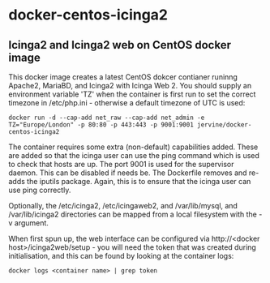 # docker-centos-icinga2
## Icinga2 and Icinga2 web on CentOS docker image

This docker image creates a latest CentOS dokcer contianer runinng Apache2, MariaBD, and Icinga2 with Icinga Web 2. You should supply an environment variable 'TZ' when the container is first run to set the correct timezone in /etc/php.ini - otherwise a default timezone of UTC is used:

    docker run -d --cap-add net_raw --cap-add net_admin -e TZ="Europe/London" -p 80:80 -p 443:443 -p 9001:9001 jervine/docker-centos-icinga2

The container requires some extra (non-default) capabilities added. These are added so that the icinga user can use the ping command which is used to check that hosts are up. The port 9001 is used for the supervisor daemon. This can be disabled if needs be. The Dockerfile removes and re-adds the iputils package. Again, this is to ensure that the icinga user can use ping correctly. 

Optionally, the /etc/icinga2, /etc/icingaweb2, and /var/lib/mysql, and /var/lib/icinga2 directories can be mapped from a local filesystem with the -v argument.

When first spun up, the web interface can be configured via http://\<docker host\>/icinga2web/setup - you will need the token that was created during initialisation, and this can be found by looking at the container logs:

    docker logs <container name> | grep token
